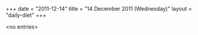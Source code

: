 +++
date = "2011-12-14"
title = "14 December 2011 (Wednesday)"
layout = "daily-diet"
+++

<p>&lt;no entries&gt;</p>